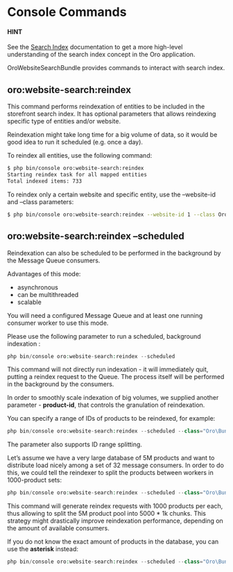 <a id="website-search-bundle-console-commands"></a>

# Console Commands

#### HINT
See the [Search Index](../../../backend/architecture/tech-stack/search/index.md#search-index-overview) documentation to get a more high-level understanding of the search index concept in the Oro application.

OroWebsiteSearchBundle provides commands to interact with search index.

## oro:website-search:reindex

This command performs reindexation of entities to be included in the storefront search index. It has optional parameters that allows reindexing specific type of entities and/or website.

Reindexation might take long time for a big volume of data, so it would be good idea to run it scheduled (e.g. once a day).

To reindex all entities, use the following command:

```bash
$ php bin/console oro:website-search:reindex
Starting reindex task for all mapped entities
Total indexed items: 733
```

To reindex only a certain website and specific entity, use the –website-id and –class parameters:

```bash
$ php bin/console oro:website-search:reindex --website-id 1 --class OroUserBundle:User
```

## oro:website-search:reindex –scheduled

Reindexation can also be scheduled to be performed in the background by the Message Queue consumers.

Advantages of this mode:

* asynchronous
* can be multithreaded
* scalable

You will need a configured Message Queue and at least one running consumer worker to use this mode.

Please use the following parameter to run a scheduled, background indexation :

```php
php bin/console oro:website-search:reindex --scheduled
```

This command will not directly run indexation - it will immediately quit, putting a reindex request to the Queue. The process itself will be performed in the background by the consumers.

In order to smoothly scale indexation of big volumes, we supplied another parameter - **product-id**, that controls the granulation of reindexation.

You can specify a range of IDs of products to be reindexed, for example:

```php
php bin/console oro:website-search:reindex --scheduled --class="Oro\Bundle\ProductBundle\Entity\Product" --ids="1-1000"
```

The parameter also supports ID range splitting.

Let’s assume we have a very large database of 5M products and want to distribute load nicely among a set of 32 message consumers. In order to do this, we could tell the reindexer to split the products between workers in 1000-product sets:

```php
php bin/console oro:website-search:reindex --scheduled --class="Oro\Bundle\ProductBundle\Entity\Product" --ids="1-1000"
```

This command will generate reindex requests with 1000 products per each, thus allowing to split the 5M product pool into 5000 \* 1k chunks. This strategy might drastically improve reindexation performance, depending on the amount of available consumers.

If you do not know the exact amount of products in the database, you can use the **asterisk** instead:

```php
php bin/console oro:website-search:reindex --scheduled --class="Oro\Bundle\ProductBundle\Entity\Product" --ids="*/1000"
```
